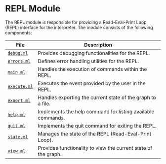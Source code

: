 # REPL Module

The REPL module is responsible for providing a Read-Eval-Print Loop (REPL) interface for the interpreter. 
The module consists of the following components:

| File                         | Description                                                    |
| ---------------------------- | -------------------------------------------------------------- |
| [`debug.ml`](./debug.ml)     | Provides debugging functionalities for the REPL.               |
| [`errors.ml`](./errors.ml)   | Defines error handling utilities for the REPL.                 |
| [`main.ml`](./main.ml)       | Handles the execution of commands within the REPL.             |
| [`execute.ml`](./execute.ml) | Executes the event provided by the user in the REPL.           |
| [`export.ml`](./export.ml)   | Handles exporting the current state of the graph to a file.    |
| [`help.ml`](./help.ml)       | Implements the help command for listing available commands.    |
| [`quit.ml`](./quit.ml)       | Implements the quit command for exiting the REPL.              |
| [`state.ml`](./state.ml)     | Manages the state of the REPL (Read-Eval-Print Loop).          |
| [`view.ml`](./view.ml)       | Provides functionality to view the current state of the graph. |
